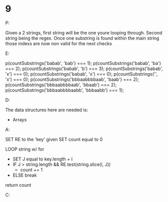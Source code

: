 # 9

P:

Given a 2 strings, first string will be the one youre looping through. Second string being the regex. Once one substring is found within the main string those indexs are now non valid for the next checks

E:

p(countSubstrings('babab', 'bab') === 1);
p(countSubstrings('babab', 'ba') === 2);
p(countSubstrings('babab', 'b') === 3);
p(countSubstrings('babab', 'x') === 0);
p(countSubstrings('babab', 'x') === 0);
p(countSubstrings('', 'x') === 0);
p(countSubstrings('bbbaabbbbaab', 'baab') === 2);
p(countSubstrings('bbbaabbbbaab', 'bbaab') === 2);
p(countSubstrings('bbbaabbbbaabb', 'bbbaabb') === 1);

D:

The data structures here are needed is:

- Arrays

A:

SET RE to the 'key' given
SET count equal to 0

LOOP string w/ for

- SET J equal to key.length + I
- IF J > string.length && RE.test(string.slice(I, J))
  - count += 1
- ELSE break

return count

C:

```javascript

```
